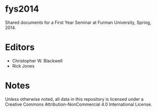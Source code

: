 fys2014
=======

Shared documents for a First Year Seminar at Furman University, Spring, 2014.


# Editors

- Christopher W. Blackwell
- Rick Jones


# Notes

Unless otherwise noted, all data in this repository is licensed under a Creative Commons Attribution-NonCommercial 4.0 International License.
